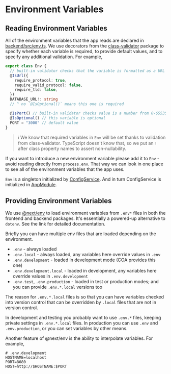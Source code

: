 # Environment Variables

## Reading Environment Variables

All of the environment variables that the app reads are declared in
[backend/src/env.ts][env]. We use decorators from the [class-validator][]
package to specify whether each variable is required, to provide default values,
and to specify any additional validation. For example,

[env]: ../packages/backend/src/env.ts
[class-validator]: https://github.com/typestack/class-validator#readme

```ts
export class Env {
  // built-in validator checks that the variable is formatted as a URL
  @IsUrl({
    require_protocol: true,
    require_valid_protocol: false,
    require_tld: false,
  })
  DATABASE_URL!: string
  // ^ no `@IsOptional()` means this one is required

  @IsPort() // built-in validator checks value is a number from 0-65535
  @IsOptional() // this variable is optional
  PORT = "3000" // default value
}
```

> ℹ️ We know that required variables in `Env` will be set thanks to validation
> from class-validator. TypeScript doesn't know that, so we put an `!` after
> class property names to assert non-nullability.

If you want to introduce a new environment variable please add it to `Env` -
avoid reading directly from `process.env`. That way we can look in one place to
see all of the environment variables that the app uses.

`Env` is a singleton initialized by [ConfigService][]. And in turn ConfigService
is initialized in [AppModule][].

[configservice]: ../packages/backend/src/config.service.ts
[appmodule]: ../packages/backend/src/app.module.ts

## Providing Environment Variables

We use [@next/env][] to load environment variables from `.env*` files in both
the frontend and backend packages. It's essentially a powered-up alternative to
`dotenv`. See the link for detailed documentation.

[@next/env]: https://nextjs.org/docs/basic-features/environment-variables

Briefly you can have multiple env files that are loaded depending on the
environment.

- `.env` - always loaded
- `.env.local` - always loaded, any variables here override values in `.env`
- `.env.development` - loaded in development mode (COA provides this one)
- `.env.development.local` - loaded in development, any variables here override
  values in `.env.development`
- `.env.test`, `.env.production` - loaded in test or production modes; and you
  can provide `.env.*.local` versions too

The reason for `.env.*.local` files is so that you can have variables checked
into version control that can be overridden by `.local` files that are not in
version control.

In development and testing you probably want to use `.env.*` files, keeping
private settings in `.env.*.local` files. In production you can use
`.env` and `.env.production`, or you can set variables by other means.

Another feature of @next/env is the ability to interpolate variables. For
example,

```
# .env.development
HOSTNAME=localhost
PORT=8080
HOST=http://$HOSTNAME:$PORT
```
